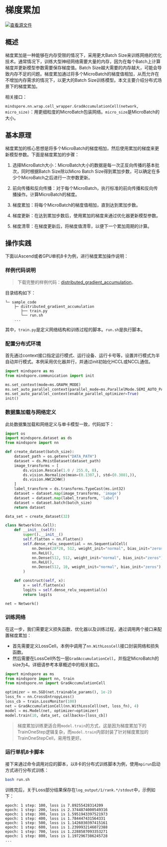 # 梯度累加

[![查看源文件](https://mindspore-website.obs.cn-north-4.myhuaweicloud.com/website-images/master/resource/_static/logo_source.svg)](https://gitee.com/mindspore/docs/blob/master/docs/mindspore/source_zh_cn/model_train/parallel/distributed_gradient_accumulation.md)

## 概述

梯度累加是一种能够在内存受限的情况下，采用更大Batch Size来训练网络的优化技术。通常情况下，训练大型神经网络需要大量的内存，因为在每个Batch上计算梯度并更新模型参数需要保存梯度值。Batch Size越大需要的内存越大，可能会导致内存不足的问题。梯度累加通过将多个MicroBatch的梯度值相加，从而允许在不增加内存需求的情况下，以更大的Batch Size训练模型。本文主要介绍分布式场景下的梯度累加。

相关接口：

`mindspore.nn.wrap.cell_wrapper.GradAccumulationCell(network, micro_size)`：用更细粒度的MicroBatch包装网络。`micro_size`是MicroBatch的大小。

## 基本原理

梯度累加的核心思想是将多个MicroBatch的梯度相加，然后使用累加的梯度来更新模型参数。下面是梯度累加的步骤：

1. 选择MicroBatch大小：MicroBatch大小的数据是每一次正反向传播的基本批次，同时根据Batch Size除以Micro Batch Size得到累加步数，可以确定在多少个MicroBatch之后进行一次参数更新。

2. 前向传播和反向传播：对于每个MicroBatch，执行标准的前向传播和反向传播操作。计算MicroBatch的梯度。

3. 梯度累加：将每个MicroBatch的梯度值相加，直到达到累加步数。

4. 梯度更新：在达到累加步数后，使用累加的梯度来通过优化器更新模型参数。

5. 梯度清零：在梯度更新后，将梯度值清零，以便下一个累加周期的计算。

## 操作实践

下面以Ascend或者GPU单机8卡为例，进行梯度累加操作说明：

### 样例代码说明

> 下载完整的样例代码：[distributed_gradient_accumulation](https://gitee.com/mindspore/docs/tree/master/docs/sample_code/distributed_gradient_accumulation)。

目录结构如下：

```text
└─ sample_code
    ├─ distributed_gradient_accumulation
       ├── train.py
       └── run.sh
    ...
```

其中，`train.py`是定义网络结构和训练过程的脚本。`run.sh`是执行脚本。

### 配置分布式环境

首先通过context接口指定运行模式、运行设备、运行卡号等，设置并行模式为半自动并行模式。本例采用优化器并行，并通过init初始化HCCL或NCCL通信。

```python
import mindspore as ms
from mindspore.communication import init

ms.set_context(mode=ms.GRAPH_MODE)
ms.set_auto_parallel_context(parallel_mode=ms.ParallelMode.SEMI_AUTO_PARALLEL)
ms.set_auto_parallel_context(enable_parallel_optimizer=True)
init()
```

### 数据集加载与网络定义

此处数据集加载和网络定义与单卡模型一致，代码如下：

```python
import os
import mindspore.dataset as ds
from mindspore import nn

def create_dataset(batch_size):
    dataset_path = os.getenv("DATA_PATH")
    dataset = ds.MnistDataset(dataset_path)
    image_transforms = [
        ds.vision.Rescale(1.0 / 255.0, 0),
        ds.vision.Normalize(mean=(0.1307,), std=(0.3081,)),
        ds.vision.HWC2CHW()
    ]
    label_transform = ds.transforms.TypeCast(ms.int32)
    dataset = dataset.map(image_transforms, 'image')
    dataset = dataset.map(label_transform, 'label')
    dataset = dataset.batch(batch_size)
    return dataset

data_set = create_dataset(32)

class Network(nn.Cell):
    def __init__(self):
        super().__init__()
        self.flatten = nn.Flatten()
        self.dense_relu_sequential = nn.SequentialCell(
            nn.Dense(28*28, 512, weight_init="normal", bias_init="zeros"),
            nn.ReLU(),
            nn.Dense(512, 512, weight_init="normal", bias_init="zeros"),
            nn.ReLU(),
            nn.Dense(512, 10, weight_init="normal", bias_init="zeros")
        )

    def construct(self, x):
        x = self.flatten(x)
        logits = self.dense_relu_sequential(x)
        return logits

net = Network()
```

### 训练网络

在这一步，我们需要定义损失函数、优化器以及训练过程，通过调用两个接口来配置梯度累加：

- 首先需要定义LossCell，本例中调用了`nn.WithLossCell`接口封装网络和损失函数。
- 然后需要在LossCell外包一层`GradAccumulationCell`，并指定MicroBatch的size为4。详细请参考本章概述中的相关接口。

```python
import mindspore as ms
from mindspore import nn, train
from mindspore.nn import GradAccumulationCell

optimizer = nn.SGD(net.trainable_params(), 1e-2)
loss_fn = nn.CrossEntropyLoss()
loss_cb = train.LossMonitor(100)
net = GradAccumulationCell(nn.WithLossCell(net, loss_fn), 4)
model = ms.Model(net, optimizer=optimizer)
model.train(10, data_set, callbacks=[loss_cb])
```

> 梯度累加训练更适合用`model.train`的方式，这是因为梯度累加下的TrainOneStep逻辑复杂，而`model.train`内部封装了针对梯度累加的TrainOneStepCell，易用性更好。

### 运行单机8卡脚本

接下来通过命令调用对应的脚本，以8卡的分布式训练脚本为例，使用`mpirun`启动方式进行分布式训练：

```bash
bash run.sh
```

训练完后，关于Loss部分结果保存在`log_output/1/rank.*/stdout`中，示例如下：

```text
epoch: 1 step: 100, loss is 7.89255428314209
epoch: 1 step: 200, loss is 2.3744874000549316
epoch: 1 step: 300, loss is 1.5951943397521973
epoch: 1 step: 400, loss is 1.784447431564331
epoch: 1 step: 500, loss is 1.1426030397415161
epoch: 1 step: 600, loss is 1.2399932146072388
epoch: 1 step: 700, loss is 1.2288587093353271
epoch: 1 step: 800, loss is 1.1972967386245728
...
```
